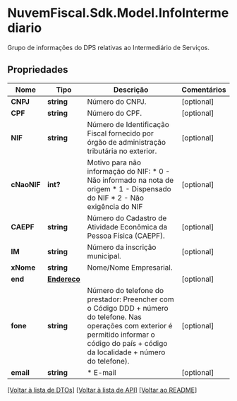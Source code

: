 # NuvemFiscal.Sdk.Model.InfoIntermediario
Grupo de informações do DPS relativas ao Intermediário de Serviços.

## Propriedades

Nome | Tipo | Descrição | Comentários
------------ | ------------- | ------------- | -------------
**CNPJ** | **string** | Número do CNPJ. | [optional] 
**CPF** | **string** | Número do CPF. | [optional] 
**NIF** | **string** | Número de Identificação Fiscal fornecido por órgão de administração tributária no exterior. | [optional] 
**cNaoNIF** | **int?** | Motivo para não informação do NIF:  * 0 - Não informado na nota de origem  * 1 - Dispensado do NIF  * 2 - Não exigência do NIF | [optional] 
**CAEPF** | **string** | Número do Cadastro de Atividade Econômica da Pessoa Física (CAEPF). | [optional] 
**IM** | **string** | Número da inscrição municipal. | [optional] 
**xNome** | **string** | Nome/Nome Empresarial. | 
**end** | [**Endereco**](Endereco.md) |  | [optional] 
**fone** | **string** | Número do telefone do prestador:  Preencher com o Código DDD + número do telefone.  Nas operações com exterior é permitido informar o código do país + código da localidade + número do telefone). | [optional] 
**email** | **string** | * E-mail | [optional] 

[[Voltar à lista de DTOs]](../README.md#documentation-for-models) [[Voltar à lista de API]](../README.md#documentation-for-api-endpoints) [[Voltar ao README]](../README.md)

